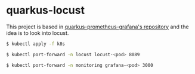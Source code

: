 # quarkus-locust

This project is based in [quarkus-prometheus-grafana's repository](https://github.com/serrodcal/quarkus-prometheus-grafana) and the idea is to look into locust.

```sh
$ kubectl apply -f k8s
```

```sh
$ kubectl port-forward -n locust locust-<pod> 8089
```

```sh
$ kubectl port-forward -n monitoring grafana-<pod> 3000
```

